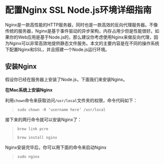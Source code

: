 # 配置Nginx SSL Node.js环境详细指南

Nginx是一款高性能的HTTP服务器，同时也是一款高效的反向代理服务器。不像传统的服务器，Nginx是基于事件驱动的异步架构，内存占用少但是性能很好。如果你的Web应用是基于Node.js的，那么建议你考虑使用Nginx来做反向代理，因为Nginx可以非常高效地提供静态文件服务。本文的主要内容是在不同的操作系统下配置Nginx和SSL，并且搭建一个Node.js运行环境。

## 安装Nginx

假设你已经在服务器上安装了Node.js，下面我们来安装Nginx。

**在Mac系统上安装Nginx**

利用`chown`命令来获取访问`/usr/local`文件夹的权限，命令代码如下：

> `sudo chown -R ‘username here’ /usr/local`

接下来的两行命令就可以安装Nginx了：

> `brew link pcre`
>
> `brew install nginx`

Nginx安装完毕后，你可以用下面的命令来启动Nginx

> `sudo nginx`



